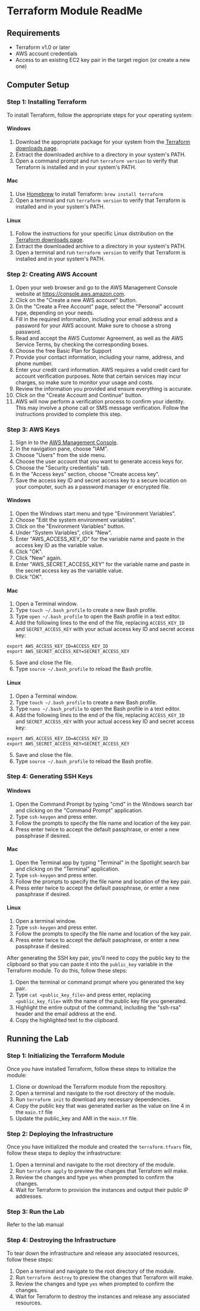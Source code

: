 # Terraform Module ReadMe

## Requirements

- Terraform v1.0 or later
- AWS account credentials
- Access to an existing EC2 key pair in the target region (or create a new one)

## Computer Setup

### Step 1: Installing Terraform

To install Terraform, follow the appropriate steps for your operating system:

#### Windows

1. Download the appropriate package for your system from the [Terraform downloads page](https://www.terraform.io/downloads.html).
2. Extract the downloaded archive to a directory in your system's PATH.
3. Open a command prompt and run `terraform version` to verify that Terraform is installed and in your system's PATH.

#### Mac

1. Use [Homebrew](https://brew.sh/) to install Terraform: `brew install terraform`
2. Open a terminal and run `terraform version` to verify that Terraform is installed and in your system's PATH.

#### Linux

1. Follow the instructions for your specific Linux distribution on the [Terraform downloads page](https://www.terraform.io/downloads.html).
2. Extract the downloaded archive to a directory in your system's PATH.
3. Open a terminal and run `terraform version` to verify that Terraform is installed and in your system's PATH.

### Step 2: Creating AWS Account

1. Open your web browser and go to the AWS Management Console website at https://console.aws.amazon.com.
2. Click on the "Create a new AWS account" button. 
3. On the "Create a Free Account" page, select the "Personal" account type, depending on your needs. 
4. Fill in the required information, including your email address and a password for your AWS account. Make sure to choose a strong password. 
5. Read and accept the AWS Customer Agreement, as well as the AWS Service Terms, by checking the corresponding boxes. 
6. Choose the free Basic Plan for Support
7. Provide your contact information, including your name, address, and phone number. 
8. Enter your credit card information. AWS requires a valid credit card for account verification purposes. Note that certain services may incur charges, so make sure to monitor your usage and costs.
9. Review the information you provided and ensure everything is accurate. 
10. Click on the "Create Account and Continue" button.
11. AWS will now perform a verification process to confirm your identity. This may involve a phone call or SMS message verification. Follow the instructions provided to complete this step.

### Step 3: AWS Keys

1. Sign in to the [AWS Management Console](https://console.aws.amazon.com/).
2. In the navigation pane, choose "IAM".
3. Choose "Users" from the side menu.
4. Choose the user account that you want to generate access keys for.
5. Choose the "Security credentials" tab.
6. In the "Access keys" section, choose "Create access key".
7. Save the access key ID and secret access key to a secure location on your computer, such as a password manager or encrypted file.
#### Windows

1. Open the Windows start menu and type "Environment Variables".
2. Choose "Edit the system environment variables".
3. Click on the "Environment Variables" button.
4. Under "System Variables", click "New".
5. Enter "AWS_ACCESS_KEY_ID" for the variable name and paste in the access key ID as the variable value.
6. Click "OK".
7. Click "New" again.
8. Enter "AWS_SECRET_ACCESS_KEY" for the variable name and paste in the secret access key as the variable value.
9. Click "OK".

#### Mac

1. Open a Terminal window.
2. Type `touch ~/.bash_profile` to create a new Bash profile.
3. Type `open ~/.bash_profile` to open the Bash profile in a text editor.
4. Add the following lines to the end of the file, replacing `ACCESS_KEY_ID` and `SECRET_ACCESS_KEY` with your actual access key ID and secret access key:

```
export AWS_ACCESS_KEY_ID=ACCESS_KEY_ID
export AWS_SECRET_ACCESS_KEY=SECRET_ACCESS_KEY
```

5. Save and close the file.
6. Type `source ~/.bash_profile` to reload the Bash profile.

#### Linux

1. Open a Terminal window.
2. Type `touch ~/.bash_profile` to create a new Bash profile.
3. Type `nano ~/.bash_profile` to open the Bash profile in a text editor.
4. Add the following lines to the end of the file, replacing `ACCESS_KEY_ID` and `SECRET_ACCESS_KEY` with your actual access key ID and secret access key:

```
export AWS_ACCESS_KEY_ID=ACCESS_KEY_ID
export AWS_SECRET_ACCESS_KEY=SECRET_ACCESS_KEY
```
5. Save and close the file.
6. Type `source ~/.bash_profile` to reload the Bash profile.

### Step 4: Generating SSH Keys

#### Windows

1. Open the Command Prompt by typing "cmd" in the Windows search bar and clicking on the "Command Prompt" application.
2. Type `ssh-keygen` and press enter.
3. Follow the prompts to specify the file name and location of the key pair.
4. Press enter twice to accept the default passphrase, or enter a new passphrase if desired.

#### Mac

1. Open the Terminal app by typing "Terminal" in the Spotlight search bar and clicking on the "Terminal" application.
2. Type `ssh-keygen` and press enter.
3. Follow the prompts to specify the file name and location of the key pair.
4. Press enter twice to accept the default passphrase, or enter a new passphrase if desired.

#### Linux

1. Open a terminal window.
2. Type `ssh-keygen` and press enter.
3. Follow the prompts to specify the file name and location of the key pair.
4. Press enter twice to accept the default passphrase, or enter a new passphrase if desired.

After generating the SSH key pair, you'll need to copy the public key to the clipboard so that you can paste it into the `public_key` variable in the Terraform module. To do this, follow these steps:

1. Open the terminal or command prompt where you generated the key pair.
2. Type `cat <public_key_file>` and press enter, replacing `<public_key_file>` with the name of the public key file you generated.
3. Highlight the entire output of the command, including the "ssh-rsa" header and the email address at the end.
4. Copy the highlighted text to the clipboard.

## Running the Lab

### Step 1: Initializing the Terraform Module

Once you have installed Terraform, follow these steps to initialize the module:

1. Clone or download the Terraform module from the repository.
2. Open a terminal and navigate to the root directory of the module.
3. Run `terraform init` to download any necessary dependencies.
4. Copy the public key that was generated earlier as the value on line 4 in the `main.tf` file
5. Update the public_key and AMI in the `main.tf` file.

### Step 2: Deploying the Infrastructure

Once you have initialized the module and created the `terraform.tfvars` file, follow these steps to deploy the infrastructure:

1. Open a terminal and navigate to the root directory of the module.
2. Run `terraform apply` to preview the changes that Terraform will make.
3. Review the changes and type `yes` when prompted to confirm the changes.
4. Wait for Terraform to provision the instances and output their public IP addresses.

### Step 3: Run the Lab

Refer to the lab manual

### Step 4: Destroying the Infrastructure

To tear down the infrastructure and release any associated resources, follow these steps:

1. Open a terminal and navigate to the root directory of the module.
2. Run `terraform destroy` to preview the changes that Terraform will make.
3. Review the changes and type `yes` when prompted to confirm the changes.
4. Wait for Terraform to destroy the instances and release any associated resources.


